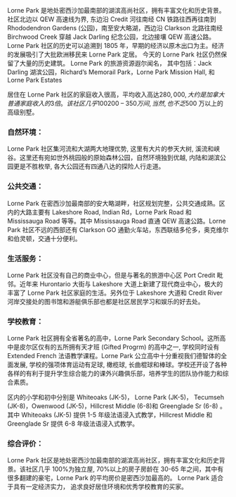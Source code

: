 Lorne Park 是地处密西沙加最南部的湖滨高尚社区，拥有丰富文化和历史背景。社区北边以 QEW 高速线为界, 东边沿 Credit 河往南经 CN 铁路往西再往南到 Rhododendron Gardens (公园)，南至安大略湖，西边沿 Clarkson 北路往南经 Birchwood Creek 穿越 Jack Darling 纪念公园，北边接壤 QEW 高速公路。Lorne Park 社区的历史可以追溯到 1805 年，早期的经济以原木出口为主。经济的发展吸引了大批欧洲移民来 Lorne Park 定居。 今天的 Lorne Park 社区仍然保留了大量的历史建筑。 Lorne Park 的旅游资源遐尔闻名， 其中包括：Jack Darling 湖滨公园，Richard’s Memorail Park，Lorne Park Mission Hall, 和 Lorne Park Estates

居住在 Lorne Park 社区的家庭收入很高，平均收入高达$280,000, 大约是加拿大普通家庭收入的3倍。 该社区几乎100%为独立屋, 70%以上的房子房龄在30-65年之间，其中有不少翻建的豪宅。独立屋价位在大约在$200 – $350万间, 当然, 也不乏$500 万以上的高级别墅。

### 自然环境：

Lorne Park 社区集河流和大湖两大地理优势, 这里有大片的参天大树, 溪流和峡谷。这里还有宛如世外桃园般的原始森林公园，自然环境独到优越, 内陆和湖滨公园更是不胜枚举, 各大公园还有四通八达的探险人行走道。

### 公共交通：

Lorne Park 在密西沙加最南部的安大略湖畔，社区规划完整，公共交通成熟。区内的大路主要有 Lakeshore Road, Indian Rd，Lorne Park Road 和 Mississauga Road 等等。其中 Mississauga Road 直通 QEW 高速公路。Lorne Park 社区不远的西部还有 Clarkson GO 通勤火车站，东西联结多伦多，奥克维尔和伯灵顿，交通十分便利。

### 生活服务：

Lorne Park 社区没有自己的商业中心，但是与著名的旅游中心区 Port Credit 毗邻。近年来 Hurontario 大街与 Lakeshore 大道上新建了现代商业中心，极大的丰富了 Lorne Park 社区家庭的生活。另外位于 Lakeshore 大道和 Credit River 河岸交接处的图书馆和游艇俱乐部也都是社区居民学习和娱乐的好去处。

### 学校教育：

Lorne Park 社区拥有全省著名的高中，Lorne Park Secondary School。这所高中是皮尔区仅有的五所拥有天才班 (Gifted Progrm) 的高中之一, 学校同时设有 Extended French 法语教学课程。Lorne Park 公立高中十分重视我们德智体的全面发展, 学校的强项体育运动有足球, 橄榄球, 长曲棍球和棒球。学校还开设了各种各样的有利于提升学生综合能力的课外兴趣俱乐部，培养学生的团队协作能力和综合素质。

区内的小学和初中分别是 Whiteoaks (JK-5)， Lorne Park (JK-5)， Tecumseh (JK-8)，Owenwood (JK-5)，Hillcrest Middle (6-8)和 Greenglade Sr (6-8) 。其中 Whiteoaks (JK-5) 提供 1-5 年级法语浸入式教学，Hillcrest Middle 和 Greenglade Sr 提供 6-8 年级法语浸入式教学。

### 综合评价：

Lorne Park 社区是地处密西沙加最南部的湖滨高尚社区，拥有丰富文化和历史背景。该社区几乎 100%为独立屋, 70%以上的房子房龄在 30-65 年之间，其中有很多翻建的豪宅，Lorne Park 的平均房价是密西沙加最高的。 Lorne Park 适合于具有一定经济实力， 追求良好居住环境和优秀学校教育的买家。
